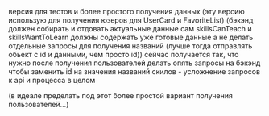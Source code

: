 версия для тестов и более простого получения данных (эту версию использую для получения юзеров для UserCard и FavoriteList)
(бэкэнд должен собирать и отдовать актуальные данные сам skillsCanTeach и skillsWantToLearn должны содержать уже готовые данные а не делать отдельные запросы для получения названий (лучше тогда отправлять обьект с id и данными, чем просто id))
сейчас получается так, что нужно после получения пользователей делать опять запросы на бэкэнд чтобы заменить id на значения названий скилов - усложнение запросов к api и процесса в целом

(в идеале пределать под этот более простой вариант получения пользователей...)
